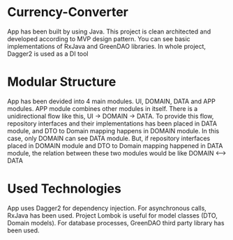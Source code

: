 # Currency-Converter
App has been built by using Java. This project is clean architected and developed according to MVP design pattern. You can see basic implementations of RxJava and GreenDAO libraries. In whole project, Dagger2 is used as a DI tool

# Modular Structure
App has been devided into 4 main modules. UI, DOMAIN, DATA and APP modules. APP module combines other modules in itself. There is a unidirectional flow like this, UI -> DOMAIN -> DATA. 
To provide this flow, repository interfaces and their implementations has been placed in DATA module, and DTO to Domain mapping happens in DOMAIN module. In this case, only DOMAIN can see DATA module.
But, if repository interfaces placed in DOMAIN module and DTO to Domain mapping happened in DATA module, the relation between these two modules would be like DOMAIN <--> DATA

# Used Technologies
App uses Dagger2 for dependency injection. For asynchronous calls, RxJava has been used. Project Lombok is useful for model classes (DTO, Domain models). For database processes, GreenDAO third party library has been used. 
